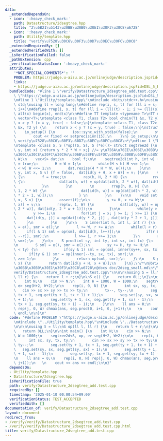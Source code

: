 ```yaml
---
data:
  _extendedDependsOn:
  - icon: ':heavy_check_mark:'
    path: Datastructure/2dsegtree.hpp
    title: "2\u6B21\u5143\u30BB\u30B0\u30E1\u30F3\u30C8\u6728"
  - icon: ':heavy_check_mark:'
    path: Utility/template.hpp
    title: "verify\u7528\u30C6\u30F3\u30D7\u30EC\u30FC\u30C8"
  _extendedRequiredBy: []
  _extendedVerifiedWith: []
  _isVerificationFailed: false
  _pathExtension: cpp
  _verificationStatusIcon: ':heavy_check_mark:'
  attributes:
    '*NOT_SPECIAL_COMMENTS*': ''
    PROBLEM: https://judge.u-aizu.ac.jp/onlinejudge/description.jsp?id=DSL_5_B&lang=ja
    links:
    - https://judge.u-aizu.ac.jp/onlinejudge/description.jsp?id=DSL_5_B&lang=ja
  bundledCode: "#line 1 \"verify/Datastructure_2dsegtree_add.test.cpp\"\n#define PROBLEM\
    \ \"https://judge.u-aizu.ac.jp/onlinejudge/description.jsp?id=DSL_5_B&lang=ja\"\
    \n#line 1 \"Utility/template.hpp\"\n#include <bits/stdc++.h>\nusing namespace\
    \ std;\nusing ll = long long;\n#define rep(i, s, t) for (ll i = s; i < (ll)(t);\
    \ i++)\n#define rrep(i, s, t) for (ll i = (ll)(t) - 1; i >= (ll)(s); i--)\n#define\
    \ all(x) begin(x), end(x)\n\n#define TT template <typename T>\nTT using vec =\
    \ vector<T>;\ntemplate <class T1, class T2> bool chmin(T1 &x, T2 y) {\n    return\
    \ x > y ? (x = y, true) : false;\n}\ntemplate <class T1, class T2> bool chmax(T1\
    \ &x, T2 y) {\n    return x < y ? (x = y, true) : false;\n}\nstruct io_setup {\n\
    \    io_setup() {\n        ios::sync_with_stdio(false);\n        std::cin.tie(nullptr);\n\
    \        cout << fixed << setprecision(15);\n    }\n} io_setup;\n\n/*\n@brief\
    \ verify\u7528\u30C6\u30F3\u30D7\u30EC\u30FC\u30C8\n*/\n#line 1 \"Datastructure/2dsegtree.hpp\"\
    \ntemplate <class S, S (*op)(S, S), S (*e)()> struct segtree2d {\n    int id(int\
    \ y, int x) {return y * 2 * W + x;} //= y\u756A\u76EE\u306E\u30BB\u30B0\u6728\u306E\
    \u3001\u30CE\u30FC\u30C9x\u306B\u5BFE\u5FDC\u3059\u308B\u6DFB\u5B57\n    int H,\
    \ W;\n    vec<S> dat;\n    bool f;\n\n    segtree2d(int h, int w) {\n        f\
    \ = true;\n        H = W = 1;\n        while(H < h) H <<= 1;\n        while(W\
    \ < w) W <<= 1;\n        dat.resize(4 * H * W, e());\n    }\n\n    void preset(int\
    \ y, int x, S v) {f = false,  dat[id(y + H, x + W)] = v; }\n\n    void build()\
    \ {\n        f = true;\n        rep(h, H, 2 * H) {\n            rrep(w, 1, W)\
    \ {\n                dat[id(h, w)] = op(dat[id(h, 2 * w)], dat[id(h, 2 * w + 1)]);\n\
    \            }\n        }\n        \n        rrep(h, 0, H) {\n            rrep(w,\
    \ 1, 2 * W) {\n                dat[id(h, w)] = op(dat[id(h * 2, w)], dat[id(h\
    \ * 2 + 1, w)]);\n            } \n        }\n    }\n\n    void set(int y, int\
    \ x, S v) {\n        assert(f);\n\n        y += H, x += W;\n        dat[id(y,\
    \ x)] = v;\n        rrep(w, 1, W) {\n            dat[id(y, w)] = op(dat[id(y,\
    \ 2 * w)], dat[id(y, 2 * w + 1)]);\n        }\n\n        while(y > 1) {\n    \
    \        y >>= 1;\n            for(int j = x; j >= 1; j >>= 1) {\n           \
    \     dat[id(y, j)] = op(dat[id(y * 2, j)] , dat[id(y * 2 + 1, j)]);\n       \
    \     }\n        }\n    }\n\n    S inner(int h, int l, int r) {\n        S sml\
    \ = e(), smr = e();\n        l += W, r += W;\n        while(l < r) {\n       \
    \     if(l & 1) sml = op(sml, dat[id(h, l++)]);\n            if(r & 1) smr = op(dat[id(h,\
    \ --r)], smr);\n            l >>= 1, r >>= 1;\n        }\n        return op(sml,\
    \ smr);\n    }\n\n    S prod(int sy, int ty, int sx, int tx) {\n        assert(f);\n\
    \n        S sml = e(), smr = e();\n        sy += H, ty += H;\n        while(sy\
    \ < ty) {\n            if(sy & 1) sml = op(sml, inner(sy++, sx, tx));\n      \
    \      if(ty & 1) smr = op(inner(--ty, sx, tx), smr);\n            sy >>= 1, ty\
    \ >>= 1;\n        }\n        return op(sml, smr);\n    }\n\n    S get(int y, int\
    \ x) {\n        return dat[id(y + H, x + W)];\n    }\n};\n/*\n@brief 2\u6B21\u5143\
    \u30BB\u30B0\u30E1\u30F3\u30C8\u6728\n@docs doc/2dseg_small.md\n*/\n#line 4 \"\
    verify/Datastructure_2dsegtree_add.test.cpp\"\n\n\n\nusing S = ll;\nS op(ll l,\
    \ ll r) {\n    return l + r;\n}\n\nS e() {\n    return 0LL;\n}\n\nint main() {\n\
    \    int N;\n    cin >> N;\n    int H = 1000, W = 1000;\n    segtree2d<S, op,\
    \ e> seg(H+2, W+2);\n\n    rep(i, 0, N) {\n        int sx, sy, tx, ty;\n     \
    \   cin >> sx >> sy >> tx >> ty;\n        tx--, ty--;\n        seg.set(ty + 1,\
    \ tx + 1, seg.get(ty + 1, tx + 1) + 1);\n        seg.set(sy, sx, seg.get(sy, sx)\
    \ + 1);\n        seg.set(ty + 1, sx, seg.get(ty + 1, sx) - 1);\n        seg.set(sy,\
    \ tx + 1, seg.get(sy, tx + 1) - 1);\n    }\n\n    ll ans = 0;\n    rep(i, 0, H)\
    \ rep(j, 0, W) chmax(ans, seg.prod(0, i+1, 0, j+1));\n   \n    cout << ans <<\
    \ endl;\n\n}\n"
  code: "#define PROBLEM \"https://judge.u-aizu.ac.jp/onlinejudge/description.jsp?id=DSL_5_B&lang=ja\"\
    \n#include \"../Utility/template.hpp\"\n#include \"../Datastructure/2dsegtree.hpp\"\
    \n\n\n\nusing S = ll;\nS op(ll l, ll r) {\n    return l + r;\n}\n\nS e() {\n \
    \   return 0LL;\n}\n\nint main() {\n    int N;\n    cin >> N;\n    int H = 1000,\
    \ W = 1000;\n    segtree2d<S, op, e> seg(H+2, W+2);\n\n    rep(i, 0, N) {\n  \
    \      int sx, sy, tx, ty;\n        cin >> sx >> sy >> tx >> ty;\n        tx--,\
    \ ty--;\n        seg.set(ty + 1, tx + 1, seg.get(ty + 1, tx + 1) + 1);\n     \
    \   seg.set(sy, sx, seg.get(sy, sx) + 1);\n        seg.set(ty + 1, sx, seg.get(ty\
    \ + 1, sx) - 1);\n        seg.set(sy, tx + 1, seg.get(sy, tx + 1) - 1);\n    }\n\
    \n    ll ans = 0;\n    rep(i, 0, H) rep(j, 0, W) chmax(ans, seg.prod(0, i+1, 0,\
    \ j+1));\n   \n    cout << ans << endl;\n\n}"
  dependsOn:
  - Utility/template.hpp
  - Datastructure/2dsegtree.hpp
  isVerificationFile: true
  path: verify/Datastructure_2dsegtree_add.test.cpp
  requiredBy: []
  timestamp: '2025-01-10 00:00:54+09:00'
  verificationStatus: TEST_ACCEPTED
  verifiedWith: []
documentation_of: verify/Datastructure_2dsegtree_add.test.cpp
layout: document
redirect_from:
- /verify/verify/Datastructure_2dsegtree_add.test.cpp
- /verify/verify/Datastructure_2dsegtree_add.test.cpp.html
title: verify/Datastructure_2dsegtree_add.test.cpp
---
```

